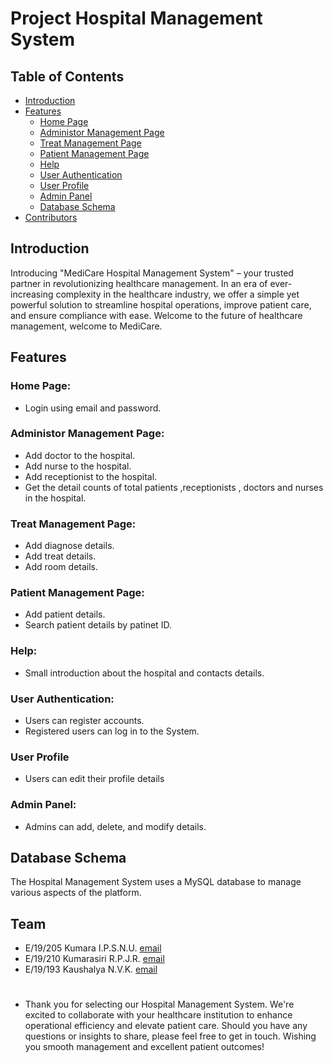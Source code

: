 # Project Hospital Management System
## Table of Contents

- [Introduction](#introduction)
- [Features](#features)
  - [Home Page](#home-page)
  - [Administor Management Page](#administor-management-page)
  - [Treat Management Page](#treat-managemnet-page)
  - [Patient Management Page](#patient-managemnet-page)
  - [Help](#help)
  - [User Authentication](#user-authentication)
  - [User Profile](#user-profile)
  - [Admin Panel](#admin-panel)
  - [Database Schema](#database-schema)
- [Contributors](#contributors)


## Introduction

Introducing "MediCare Hospital Management System" – your trusted partner in revolutionizing healthcare management. In an era of ever-increasing complexity in the healthcare industry, we offer a simple yet powerful solution to streamline hospital operations, improve patient care, and ensure compliance with ease. Welcome to the future of healthcare management, welcome to MediCare.

## Features

### Home Page:
- Login using email and password.

### Administor Management Page:

- Add doctor to the hospital.
- Add nurse to the hospital.
- Add receptionist to the hospital.
- Get the detail counts of total patients ,receptionists , doctors and nurses in the hospital.

### Treat Management Page:

- Add diagnose details.
- Add treat details.
- Add room details.

### Patient Management Page:

- Add patient details.
- Search patient details by patinet ID.

### Help:

- Small introduction about the hospital and contacts details.

### User Authentication:

- Users can register accounts.
- Registered users can log in to the System.

### User Profile

- Users can edit their profile details

### Admin Panel:

- Admins can add, delete, and modify  details.

## Database Schema

The Hospital Management System uses a MySQL database to manage various aspects of the platform.

## Team

- E/19/205 Kumara I.P.S.N.U. [email](#e19205@eng.pdn.ac.lk)
- E/19/210 Kumarasiri R.P.J.R. [email](#e19210@eng.pdn.ac.lk)
- E/19/193 Kaushalya N.V.K. [email](#e19193@eng.pdn.ac.lk)

#
- Thank you for selecting our Hospital Management System. We're excited to collaborate with your healthcare institution to enhance operational efficiency and elevate patient care. Should you have any questions or insights to share, please feel free to get in touch. Wishing you smooth management and excellent patient outcomes!



